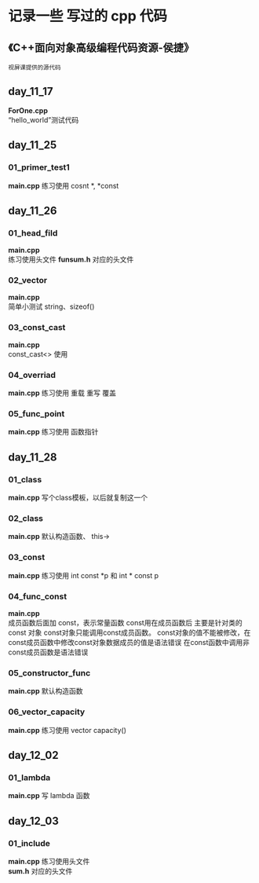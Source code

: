 # 记录一些 写过的 cpp 代码

## 《C++面向对象高级编程代码资源-侯捷》
    视屏课提供的源代码

## day_11_17
**ForOne.cpp**  
    “hello_world”测试代码 

## day_11_25
### 01_primer_test1
**main.cpp** 
    练习使用 cosnt *, *const 

## day_11_26
### 01_head_fild 
**main.cpp**  
    练习使用头文件
**funsum.h** 
    对应的头文件
### 02_vector
**main.cpp**  
    简单小测试 string、sizeof()
### 03_const_cast
**main.cpp**  
    const_cast<> 使用
### 04_overriad
**main.cpp** 
    练习使用 重载 重写 覆盖
### 05_func_point
**main.cpp** 
    练习使用 函数指针

## day_11_28
### 01_class
**main.cpp** 
    写个class模板，以后就复制这一个
### 02_class
**main.cpp** 
    默认构造函数、 this->
### 03_const
**main.cpp** 
    练习使用 int const *p  和 int * const p
### 04_func_const
**main.cpp**  
    成员函数后面加 const，表示常量函数
    const用在成员函数后 主要是针对类的const 对象
    const对象只能调用const成员函数。
    const对象的值不能被修改，在const成员函数中修改const对象数据成员的值是语法错误
    在const函数中调用非const成员函数是语法错误
### 05_constructor_func
**main.cpp** 
    默认构造函数
### 06_vector_capacity
**main.cpp** 
    练习使用 vector capacity()

## day_12_02
### 01_lambda
**main.cpp** 
    写 lambda 函数

## day_12_03
### 01_include
**main.cpp** 
    练习使用头文件  
**sum.h** 
    对应的头文件
